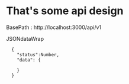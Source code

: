 # That's some api design

BasePath : http://localhost:3000/api/v1

JSONdataWrap
```
  {
    "status":Number,
    "data": {
      
    }
  }
```
